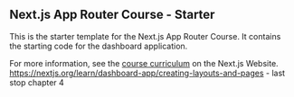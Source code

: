 ## Next.js App Router Course - Starter

This is the starter template for the Next.js App Router Course. It contains the starting code for the dashboard application.

For more information, see the [course curriculum](https://nextjs.org/learn) on the Next.js Website.
https://nextjs.org/learn/dashboard-app/creating-layouts-and-pages - last stop chapter 4
